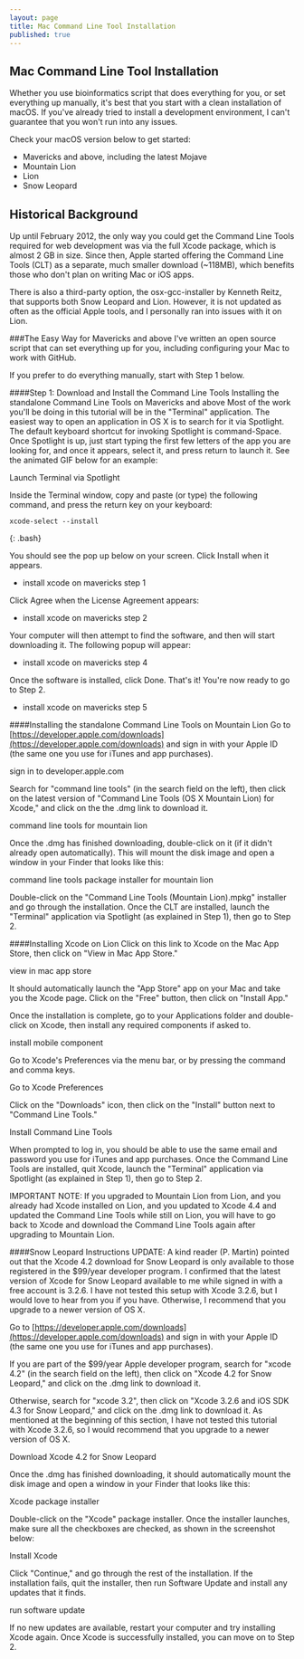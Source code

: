 ```yaml
---
layout: page
title: Mac Command Line Tool Installation
published: true
---
```

## Mac Command Line Tool Installation

Whether you use bioinformatics script that does everything for you, or set everything up manually, it's best that you start with a clean installation of macOS. If you've already tried to install a development environment, I can't guarantee that you won't run into any issues. 

Check your macOS version below to get started:

- Mavericks and above, including the latest Mojave
- Mountain Lion
- Lion
- Snow Leopard

## Historical Background
Up until February 2012, the only way you could get the Command Line Tools required for web development was via the full Xcode package, which is almost 2 GB in size. Since then, Apple started offering the Command Line Tools (CLT) as a separate, much smaller download (~118MB), which benefits those who don't plan on writing Mac or iOS apps.

There is also a third-party option, the osx-gcc-installer by Kenneth Reitz, that supports both Snow Leopard and Lion. However, it is not updated as often as the official Apple tools, and I personally ran into issues with it on Lion.

###The Easy Way for Mavericks and above
I've written an open source script that can set everything up for you, including configuring your Mac to work with GitHub.

If you prefer to do everything manually, start with Step 1 below.

####Step 1: Download and Install the Command Line Tools
Installing the standalone Command Line Tools on Mavericks and above
Most of the work you'll be doing in this tutorial will be in the "Terminal" application. The easiest way to open an application in OS X is to search for it via Spotlight. The default keyboard shortcut for invoking Spotlight is command-Space. Once Spotlight is up, just start typing the first few letters of the app you are looking for, and once it appears, select it, and press return to launch it. See the animated GIF below for an example:

Launch Terminal via Spotlight

Inside the Terminal window, copy and paste (or type) the following command, and press the return key on your keyboard:
```
xcode-select --install
```
{: .bash}

You should see the pop up below on your screen. Click Install when it appears.

- install xcode on mavericks step 1

Click Agree when the License Agreement appears:

- install xcode on mavericks step 2

Your computer will then attempt to find the software, and then will start downloading it. The following popup will appear:

- install xcode on mavericks step 4

Once the software is installed, click Done. That's it! You're now ready to go to Step 2.

- install xcode on mavericks step 5

####Installing the standalone Command Line Tools on Mountain Lion
Go to [https://developer.apple.com/downloads](https://developer.apple.com/downloads) and sign in with your Apple ID (the same one you use for iTunes and app purchases).

sign in to developer.apple.com

Search for "command line tools" (in the search field on the left), then click on the latest version of "Command Line Tools (OS X Mountain Lion) for Xcode," and click on the the .dmg link to download it.

command line tools for mountain lion

Once the .dmg has finished downloading, double-click on it (if it didn't already open automatically). This will mount the disk image and open a window in your Finder that looks like this:

command line tools package installer for mountain lion

Double-click on the "Command Line Tools (Mountain Lion).mpkg" installer and go through the installation. Once the CLT are installed, launch the "Terminal" application via Spotlight (as explained in Step 1), then go to Step 2.

####Installing Xcode on Lion
Click on this link to Xcode on the Mac App Store, then click on "View in Mac App Store."

view in mac app store

It should automatically launch the "App Store" app on your Mac and take you the Xcode page. Click on the "Free" button, then click on "Install App."

Once the installation is complete, go to your Applications folder and double-click on Xcode, then install any required components if asked to.

install mobile component

Go to Xcode's Preferences via the menu bar, or by pressing the command and comma keys.

Go to Xcode Preferences

Click on the "Downloads" icon, then click on the "Install" button next to "Command Line Tools."

Install Command Line Tools

When prompted to log in, you should be able to use the same email and password you use for iTunes and app purchases. Once the Command Line Tools are installed, quit Xcode, launch the "Terminal" application via Spotlight (as explained in Step 1), then go to Step 2.

IMPORTANT NOTE: If you upgraded to Mountain Lion from Lion, and you already had Xcode installed on Lion, and you updated to Xcode 4.4 and updated the Command Line Tools while still on Lion, you will have to go back to Xcode and download the Command Line Tools again after upgrading to Mountain Lion.

####Snow Leopard Instructions
UPDATE: A kind reader (P. Martin) pointed out that the Xcode 4.2 download for Snow Leopard is only available to those registered in the $99/year developer program. I confirmed that the latest version of Xcode for Snow Leopard available to me while signed in with a free account is 3.2.6. I have not tested this setup with Xcode 3.2.6, but I would love to hear from you if you have. Otherwise, I recommend that you upgrade to a newer version of OS X.

Go to [https://developer.apple.com/downloads](https://developer.apple.com/downloads) and sign in with your Apple ID (the same one you use for iTunes and app purchases).

If you are part of the $99/year Apple developer program, search for "xcode 4.2" (in the search field on the left), then click on "Xcode 4.2 for Snow Leopard," and click on the .dmg link to download it.

Otherwise, search for "xcode 3.2", then click on "Xcode 3.2.6 and iOS SDK 4.3 for Snow Leopard," and click on the .dmg link to download it. As mentioned at the beginning of this section, I have not tested this tutorial with Xcode 3.2.6, so I would recommend that you upgrade to a newer version of OS X.

Download Xcode 4.2 for Snow Leopard

Once the .dmg has finished downloading, it should automatically mount the disk image and open a window in your Finder that looks like this:

Xcode package installer

Double-click on the "Xcode" package installer. Once the installer launches, make sure all the checkboxes are checked, as shown in the screenshot below:

Install Xcode

Click "Continue," and go through the rest of the installation. If the installation fails, quit the installer, then run Software Update and install any updates that it finds.

run software update

If no new updates are available, restart your computer and try installing Xcode again. Once Xcode is successfully installed, you can move on to Step 2.
